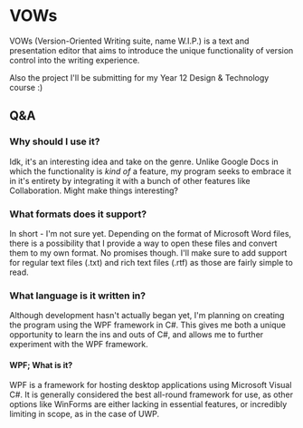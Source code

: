 # VOWs
VOWs (Version-Oriented Writing suite, name W.I.P.) is a text and presentation editor that aims to introduce the unique functionality of version control into the writing experience.

Also the project I'll be submitting for my Year 12 Design & Technology course :)

## Q&A
### Why should I use it?
Idk, it's an interesting idea and take on the genre. Unlike Google Docs in which the functionality is *kind of* a feature, my program seeks to embrace it in it's entirety by integrating it with a bunch of other features like Collaboration. Might make things interesting?
### What formats does it support?
In short - I'm not sure yet. Depending on the format of Microsoft Word files, there is a possibility that I provide a way to open these files and convert them to my own format. No promises though. I'll make sure to add support for regular text files (.txt) and rich text files (.rtf) as those are fairly simple to read.
### What language is it written in?
Although development hasn't actually began yet, I'm planning on creating the program using the WPF framework in C#. This gives me both a unique opportunity to learn the ins and outs of C#, and allows me to further experiment with the WPF framework.
#### WPF; What is it?
WPF is a framework for hosting desktop applications using Microsoft Visual C#. It is generally considered the best all-round framework for use, as other options like WinForms are either lacking in essential features, or incredibly limiting in scope, as in the case of UWP.

